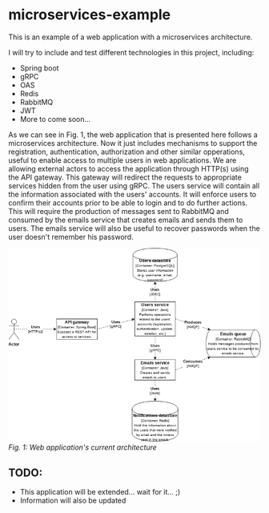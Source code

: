 # microservices-example
This is an example of a web application with a microservices architecture.

I will try to include and test different technologies in this project, including: 
- Spring boot
- gRPC
- OAS
- Redis
- RabbitMQ
- JWT
- More to come soon...

As we can see in Fig. 1, the web application that is presented here follows a microservices architecture. Now it just includes mechanisms to support the registration, authentication, authorization and other similar opperations, useful to enable access to multiple users in web applications. 
We are allowing external actors to access the application through HTTP(s) using the API gateway. This gateway will redirect the requests to appropriate services hidden from the user using gRPC. 
The users service will contain all the information associated with the users' accounts. It will enforce users to confirm their accounts prior to be able to login and to do further actions. This will require the production of messages sent to RabbitMQ and consumed by the emails service that creates emails and sends them to users. The emails service will also be useful to recover passwords when the user doesn't remember his password.

!["microservices-example-architecture"](microservices-example-architecture.png)
*Fig. 1: Web application's current architecture*

## TODO:
- This application will be extended... wait for it... ;)
- Information will also be updated